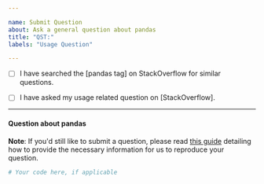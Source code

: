 ```yaml
---

name: Submit Question
about: Ask a general question about pandas
title: "QST:"
labels: "Usage Question"

---
```


- [ ] I have searched the [pandas tag] on StackOverflow for similar questions.

- [ ] I have asked my usage related question on [StackOverflow].

---

#### Question about pandas

**Note**: If you'd still like to submit a question, please read [this guide](
https://matthewrocklin.com/blog/work/2018/02/28/minimal-bug-reports) detailing how to provide the necessary information for us to reproduce your question.

```python
# Your code here, if applicable

```
